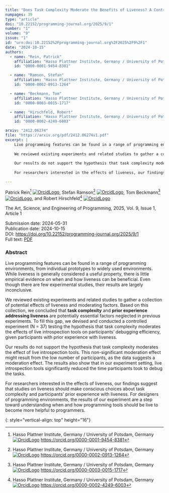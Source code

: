 ```yaml
---
title: "Does Task Complexity Moderate the Benefits of Liveness? A Controlled Experiment"
numpages: 39
type: "article"
doi: "10.22152/programming-journal.org/2025/9/1"
number: "1"
volume: "9"
issue: "1"
id: "urn:doi:10.22152%2Fprogramming-journal.org%2F2025%2F9%2F1"
date: "2024-10-15"
authors: 
  - name: "Rein, Patrick"
    affiliation: "Hasso Plattner Institute, Germany / University of Potsdam, Germany"
    id: "0000-0001-9454-8381"

  - name: "Ramson, Stefan"
    affiliation: "Hasso Plattner Institute, Germany / University of Potsdam, Germany"
    id: "0000-0002-0913-1264"

  - name: "Beckmann, Tom"
    affiliation: "Hasso Plattner Institute, Germany / University of Potsdam, Germany"
    id: "0000-0003-0015-1717"

  - name: "Hirschfeld, Robert"
    affiliation: "Hasso Plattner Institute, Germany / University of Potsdam, Germany"
    id: "0000-0002-4249-6003"

arxiv: "2412.06274"
file: "https://arxiv.org/pdf/2412.06274v1.pdf"
excerpt: |
    Live programming features can be found in a range of programming environments, from individual prototypes to widely used environments. While liveness is generally considered a useful property, there is little empirical evidence on when and how liveness can be beneficial. Even though there are few experimental studies, their results are largely inconclusive.
    
    We reviewed existing experiments and related studies to gather a collection of potential effects of liveness and moderating factors. Based on this collection, we concluded that **task complexity** and **prior experience addressing liveness** are potentially essential factors neglected in previous experiments. To fill this gap, we devised and conducted a controlled experiment (N = 37) testing the hypothesis that task complexity moderates the effects of live introspection tools on participants’ debugging efficiency, given participants with prior experience with liveness.
    
    Our results do not support the hypothesis that task complexity moderates the effect of live introspection tools. This non-significant moderation effect might result from the low number of participants, as the data suggests a moderation effect. The results also show that in our experiment setting, live introspection tools significantly reduced the time participants took to debug the tasks.
    
    For researchers interested in the effects of liveness, our findings suggest that studies on liveness should make conscious choices about task complexity and participants' prior experience with liveness. For designers of programming environments, the results of our experiment are a step toward understanding when and how programming tools should be live to become more helpful to programmers.

---
```

Patrick Rein[^1] [![OrcidLogo]](https://orcid.org/0000-0001-9454-8381), Stefan Ramson[^2] [![OrcidLogo]](https://orcid.org/0000-0002-0913-1264), Tom Beckmann[^3] [![OrcidLogo]](https://orcid.org/0000-0003-0015-1717), and Robert Hirschfeld[^4] [![OrcidLogo]](https://orcid.org/0000-0002-4249-6003)

The Art, Science, and Engineering of Programming, 2025, Vol. 9, Issue 1, Article 1

Submission date: 2024-05-31  
Publication date: 2024-10-15  
DOI: <https://doi.org/10.22152/programming-journal.org/2025/9/1>  
Full text: [PDF](https://arxiv.org/pdf/2412.06274v1.pdf)  


### Abstract

Live programming features can be found in a range of programming environments, from individual prototypes to widely used environments. While liveness is generally considered a useful property, there is little empirical evidence on when and how liveness can be beneficial. Even though there are few experimental studies, their results are largely inconclusive.

We reviewed existing experiments and related studies to gather a collection of potential effects of liveness and moderating factors. Based on this collection, we concluded that **task complexity** and **prior experience addressing liveness** are potentially essential factors neglected in previous experiments. To fill this gap, we devised and conducted a controlled experiment (N = 37) testing the hypothesis that task complexity moderates the effects of live introspection tools on participants’ debugging efficiency, given participants with prior experience with liveness.

Our results do not support the hypothesis that task complexity moderates the effect of live introspection tools. This non-significant moderation effect might result from the low number of participants, as the data suggests a moderation effect. The results also show that in our experiment setting, live introspection tools significantly reduced the time participants took to debug the tasks.

For researchers interested in the effects of liveness, our findings suggest that studies on liveness should make conscious choices about task complexity and participants' prior experience with liveness. For designers of programming environments, the results of our experiment are a step toward understanding when and how programming tools should be live to become more helpful to programmers.


[^1]: Hasso Plattner Institute, Germany / University of Potsdam, Germany  
    [![OrcidLogo]](https://orcid.org/0000-0001-9454-8381) <https://orcid.org/0000-0001-9454-8381>

[^2]: Hasso Plattner Institute, Germany / University of Potsdam, Germany  
    [![OrcidLogo]](https://orcid.org/0000-0002-0913-1264) <https://orcid.org/0000-0002-0913-1264>

[^3]: Hasso Plattner Institute, Germany / University of Potsdam, Germany  
    [![OrcidLogo]](https://orcid.org/0000-0003-0015-1717) <https://orcid.org/0000-0003-0015-1717>

[^4]: Hasso Plattner Institute, Germany / University of Potsdam, Germany  
    [![OrcidLogo]](https://orcid.org/0000-0002-4249-6003) <https://orcid.org/0000-0002-4249-6003>


[OrcidLogo]: /assets/images/orcid.svg "Orcid Logo"
{: style="vertical-align: top" height="16"}
